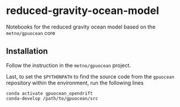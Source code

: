 # reduced-gravity-ocean-model
Notebooks for the reduced gravity ocean model based on the `metno/gpuocean` core

## Installation 
Follow the instruction in the `metno/gpuocean` project.

Last, to set the `$PYTHONPATH` to find the source code from the `gpuocean` repository within the environment, run the following lines 
```
conda activate gpuocean_opendrift
conda-develop /path/to/gpuocean/src
```